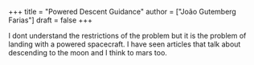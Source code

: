 +++
title = "Powered Descent Guidance"
author = ["João Gutemberg Farias"]
draft = false
+++

I dont understand the restrictions of the problem but it is the problem of landing with a powered spacecraft. I have seen articles that talk about descending to the moon and I think to mars too.
